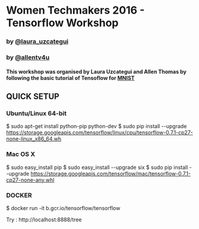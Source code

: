 # Women Techmakers 2016 - Tensorflow Workshop

### by [@laura_uzcategui](http://twitter.com/laura_uzcategui)
### by [@allentv4u](https://twitter.com/allentv4u)


#### This workshop was organised by Laura Uzcategui and Allen Thomas by following the basic tutorial of Tensoflow for [MNIST](https://www.tensorflow.org/versions/r0.7/tutorials/mnist/beginners/index.html)

## QUICK SETUP

### Ubuntu/Linux 64-bit
$ sudo apt-get install python-pip python-dev
$ sudo pip install --upgrade https://storage.googleapis.com/tensorflow/linux/cpu/tensorflow-0.7.1-cp27-none-linux_x86_64.wh

### Mac OS X
$ sudo easy_install pip
$ sudo easy_install --upgrade six
$ sudo pip install --upgrade https://storage.googleapis.com/tensorflow/mac/tensorflow-0.7.1-cp27-none-any.whl

### DOCKER
$ docker run -it b.gcr.io/tensorflow/tensorflow

Try : http://localhost:8888/tree

